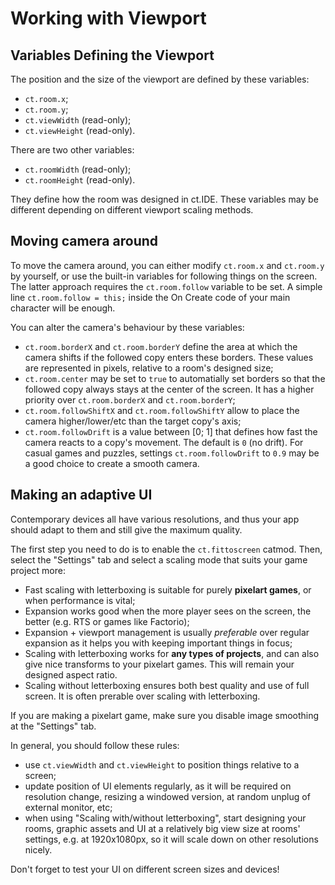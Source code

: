 # Working with Viewport

## Variables Defining the Viewport

The position and the size of the viewport are defined by these variables:

* `ct.room.x`;
* `ct.room.y`;
* `ct.viewWidth` (read-only);
* `ct.viewHeight` (read-only).

There are two other variables:

* `ct.roomWidth` (read-only);
* `ct.roomHeight` (read-only).

They define how the room was designed in ct.IDE. These variables may be different depending on different viewport scaling methods.

## Moving camera around

To move the camera around, you can either modify `ct.room.x` and `ct.room.y` by yourself, or use the built-in variables for following things on the screen. The latter approach requires the `ct.room.follow` variable to be set. A simple line `ct.room.follow = this;` inside the On Create code of your main character will be enough.

You can alter the camera's behaviour by these variables:

* `ct.room.borderX` and `ct.room.borderY` define the area at which the camera shifts if the followed copy enters these borders. These values are represented in pixels, relative to a room's designed size;
* `ct.room.center` may be set to `true` to automatially set borders so that the followed copy always stays at the center of the screen. It has a higher priority over `ct.room.borderX` and `ct.room.borderY`;
* `ct.room.followShiftX` and `ct.room.followShiftY` allow to place the camera higher/lower/etc than the target copy's axis;
* `ct.room.followDrift` is a value between [0; 1] that defines how fast the camera reacts to a copy's movement. The default is `0` (no drift). For casual games and puzzles, settings `ct.room.followDrift` to `0.9` may be a good choice to create a smooth camera.

## Making an adaptive UI

Contemporary devices all have various resolutions, and thus your app should adapt to them and still give the maximum quality.

The first step you need to do is to enable the `ct.fittoscreen` catmod. Then, select the "Settings" tab and select a scaling mode that suits your game project more:

* Fast scaling with letterboxing is suitable for purely **pixelart games**, or when performance is vital;
* Expansion works good when the more player sees on the screen, the better (e.g. RTS or games like Factorio);
* Expansion + viewport management is usually *preferable* over regular expansion as it helps you with keeping important things in focus;
* Scaling with letterboxing works for **any types of projects**, and can also give nice transforms to your pixelart games. This will remain your designed aspect ratio.
* Scaling without letterboxing ensures both best quality and use of full screen. It is often prerable over scaling with letterboxing.

If you are making a pixelart game, make sure you disable image smoothing at the "Settings" tab.

In general, you should follow these rules:

* use `ct.viewWidth` and `ct.viewHeight` to position things relative to a screen;
* update position of UI elements regularly, as it will be required on resolution change, resizing a windowed version, at random unplug of external monitor, etc;
* when using "Scaling with/without letterboxing", start designing your rooms, graphic assets and UI at a relatively big view size at rooms' settings, e.g. at 1920x1080px, so it will scale down on other resolutions nicely.

Don't forget to test your UI on different screen sizes and devices!